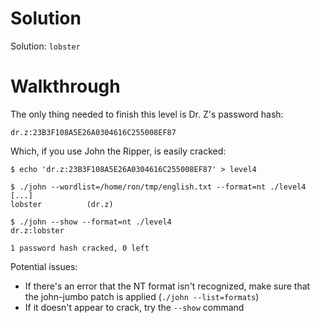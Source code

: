 # Solution

Solution: `lobster`

# Walkthrough

The only thing needed to finish this level is Dr. Z's password hash:

```
dr.z:23B3F108A5E26A0304616C255008EF87
```

Which, if you use John the Ripper, is easily cracked:

```
$ echo 'dr.z:23B3F108A5E26A0304616C255008EF87' > level4

$ ./john --wordlist=/home/ron/tmp/english.txt --format=nt ./level4
[...]
lobster          (dr.z)

$ ./john --show --format=nt ./level4
dr.z:lobster

1 password hash cracked, 0 left

```

Potential issues:

* If there's an error that the NT format isn't recognized, make sure that the
  john-jumbo patch is applied (`./john --list=formats`)
* If it doesn't appear to crack, try the `--show` command
